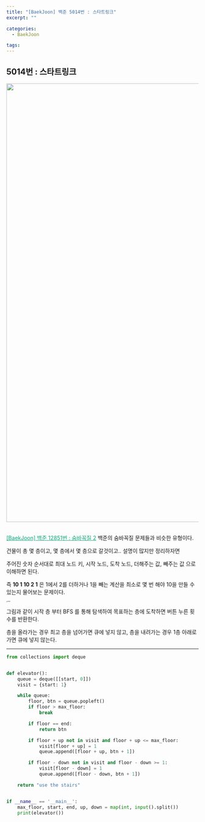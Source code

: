 ```yaml
---
title: "[BaekJoon] 백준 5014번 : 스타트링크"
excerpt: ""

categories:
  - BaekJoon

tags:
---
```


## 5014번 : 스타트링크

<center><img width="1150" alt="" src="https://user-images.githubusercontent.com/54533309/104679167-7224e780-5730-11eb-88d2-825bb7cca8fa.png">
</center>

<br>

<a href="https://nam-ki-bok.github.io/baekjoon/Baek_HideAndSeek2/" style="color:#0FA678">[BaekJoon] 백준 12851번 : 숨바꼭질 2</a> 백준의 숨바꼭질 문제들과 비슷한 유형이다.

건물이 총 몇 층이고, 몇 층에서 몇 층으로 갈것이고.. 설명이 많지만 정리하자면

주어진 숫자 순서대로 최대 노드 키, 시작 노드, 도착 노드, 더해주는 값, 빼주는 값 으로 이해하면 된다.

즉 **10 1 10 2 1** 은 1에서 2를 더하거나 1을 빼는 계산을 최소로 몇 번 해야 10을 만들 수 있는지 물어보는 문제이다.

<img src="https://user-images.githubusercontent.com/54533309/104679639-769dd000-5731-11eb-84a2-1aeeb38a350f.png" alt="image" style="zoom:18%;" />

그림과 같이 시작 층 부터 BFS 를 통해 탐색하여 목표하는 층에 도착하면 버튼 누른 횟수를 반환한다.

층을 올라가는 경우 최고 층을 넘어가면 큐에 넣지 않고, 층을 내려가는 경우 1층 아래로 가면 큐에 넣지 않는다.

---

```python
from collections import deque


def elevator():
	queue = deque([[start, 0]])
	visit = {start: 1}

	while queue:
		floor, btn = queue.popleft()
		if floor > max_floor:
			break

		if floor == end:
			return btn

		if floor + up not in visit and floor + up <= max_floor:
			visit[floor + up] = 1
			queue.append([floor + up, btn + 1])

		if floor - down not in visit and floor - down >= 1:
			visit[floor - down] = 1
			queue.append([floor - down, btn + 1])

	return "use the stairs"


if __name__ == '__main__':
	max_floor, start, end, up, down = map(int, input().split())
	print(elevator())
```

<br>